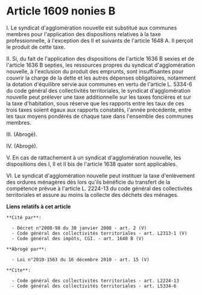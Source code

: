 # Article 1609 nonies B

I. Le syndicat d'agglomération nouvelle est substitué aux communes membres pour l'application des dispositions relatives à la
taxe professionnelle, à l'exception des II et suivants de l'article 1648 A. Il perçoit le produit de cette taxe.

II. Si, du fait de l'application des dispositions de l'article 1636 B sexies et de l'article 1636 B septies, les ressources
propres du syndicat d'agglomération nouvelle, à l'exclusion du produit des emprunts, sont insuffisantes pour couvrir la
charge de la dette et les autres dépenses obligatoires, notamment la dotation d'équilibre servie aux communes en vertu de
l'article L. 5334-6 du code général des collectivités territoriales, le syndicat d'agglomération nouvelle peut prélever une
taxe additionnelle sur les taxes foncières et sur la taxe d'habitation, sous réserve que les rapports entre les taux de ces
trois taxes soient égaux aux rapports constatés, l'année précédente, entre les taux moyens pondérés de chaque taxe dans
l'ensemble des communes membres.

III. (Abrogé).

IV. (Abrogé).

V. En cas de rattachement à un syndicat d'agglomération nouvelle, les dispositions des I, II et II bis de l'article 1638
quater sont applicables.

VI. Le syndicat d'agglomération nouvelle peut instituer la taxe d'enlèvement des ordures ménagères dès lors qu'ils bénéficie
du transfert de la compétence prévue à l'article L. 2224-13 du code général des collectivités territoriales et assure au
moins la collecte des déchets des ménages.

**Liens relatifs à cet article**

	**Cité par**:

	  - Décret n°2008-98 du 30 janvier 2008 - art. 2 (V)
	  - Code général des collectivités territoriales - art. L2313-1 (V)
	  - Code général des impôts, CGI. - art. 1640 B (V)

	**Abrogé par**:

	  - Loi n°2010-1563 du 16 décembre 2010 - art. 15 (V)

	**Cite**:

	  - Code général des collectivités territoriales - art. L2224-13
	  - Code général des collectivités territoriales - art. L5334-6
